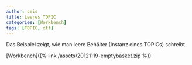 ```yaml
---
author: ceis
title: Leeres TOPIC
categories: [Workbench]
tags: [TOPIC, xtf]
---
```


Das Beispiel zeigt, wie man leere Behälter (Instanz eines TOPICs) schreibt.

[Workbench]({% link /assets/20121119-emptybasket.zip %})


